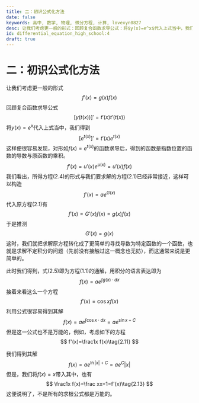 ```yaml
---
title: 二：初识公式化方法
date: false
keywords: 高中, 数学, 物理, 微分方程, 计算, lovexyn0827
desc: 让我们考虑更一般的形式：回顾复合函数求导公式：将$y(x)=e^x$代入上式当中，我们得到。这样便很容易发现，对形如$f(x)=e^{t(x)}$的函数求导后，得到的函数是指数位置的函数的导数与原函数的乘积。
id: differential_equation_high_school:4
draft: true
---
```


# 二：初识公式化方法

让我们考虑更一般的形式
$$
f'(x)=g(x)f(x)\tag{2.1}
$$
回顾复合函数求导公式
$$
[y(t(x))]'=t'(x)t'(t(x))\tag{2.2}
$$
将$y(x)=e^x$代入上式当中，我们得到
$$
[e^{t(x)}]'=t'(x)e^{t(x)}\tag{2.3}
$$
这样便很容易发现，对形如$f(x)=e^{t(x)}$的函数求导后，得到的函数是指数位置的函数的导数与原函数的乘积。
$$
f'(x)=u'(x)e^{u(x)}=u'(x)f(x)\tag{2.4}
$$
我们看出，所得方程(2.4)的形式与我们要求解的方程(2.1)已经非常接近，这样可以构造
$$
f'(x)=ae^{G(x)}\tag{2.5}
$$
代入原方程(2.1)有
$$
f'(x)=G'(x)f(x)=g(x)f(x)\tag{2.6}
$$
于是推测
$$
G'(x)=g(x)\tag{2.7}
$$
这时，我们就把求解原方程转化成了更简单的寻找导数为特定函数的一个函数，也就是求解不定积分的问题（先前没有接触过这一概念也无妨），而这通常来说是更简单的。

此时我们得到，式(2.5)即为方程(1.1)的通解，用积分的语言表达即为
$$
f(x)=ae^{\int g(x)\cdot dx}\tag{2.8}
$$
接着来看这么一个方程
$$
f'(x)=\cos{x}f(x)\tag{2.9}
$$
利用公式很容易得到其解
$$
f(x)=ae^{\int \cos{x}\cdot dx}=ae^{\sin{x}+C}\tag{2.10}
$$
但是这一公式也不是万能的，例如，考虑如下的方程
$$
f'(x)=\frac1x f(x)\tag{2.11}
$$


我们得到其解
$$
f(x)=ae^{\ln{|x|}+C}=ae^C|x|\tag{2.12}
$$
但是，我们将$f(x)=x$带入其中，也有
$$
\frac1x f(x)=\frac xx=1=f'(x)\tag{2.13}
$$
这便说明了，不是所有的求根公式都是万能的。